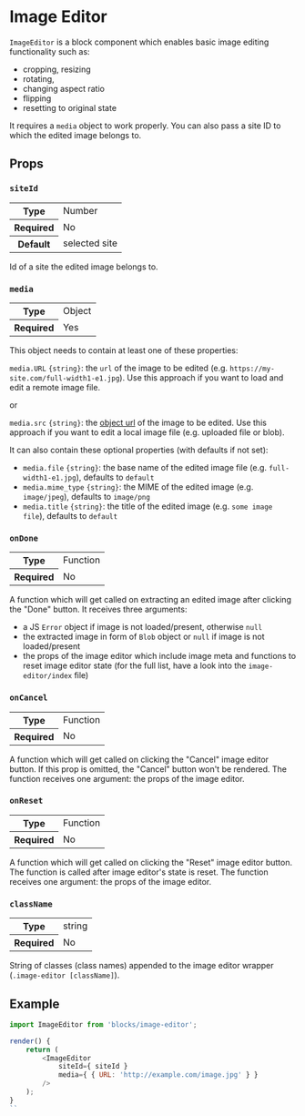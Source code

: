 # Image Editor

`ImageEditor` is a block component which enables basic image editing functionality such as:
- cropping, resizing
- rotating,
- changing aspect ratio
- flipping
- resetting to original state

It requires a `media` object to work properly. You can also pass a site ID to which the edited image belongs to.

## Props

### `siteId`

<table>
	<tr><th>Type</th><td>Number</td></tr>
	<tr><th>Required</th><td>No</td></tr>
	<tr><th>Default</th><td>selected site</td></tr>
</table>

Id of a site the edited image belongs to.

### `media`

<table>
	<tr><th>Type</th><td>Object</td></tr>
	<tr><th>Required</th><td>Yes</td></tr>
</table>

This object needs to contain at least one of these properties:

`media.URL` `{string}`: the `url` of the image to be edited (e.g. `https://my-site.com/full-width1-e1.jpg`).
Use this approach if you want to load and edit a remote image file.

or

`media.src` `{string}`: the [object url](https://developer.mozilla.org/en-US/docs/Web/API/URL/createObjectURL) of
the image to be edited. Use this approach if you want to edit a local image file (e.g. uploaded file or blob).

It can also contain these optional properties (with defaults if not set):
- `media.file` `{string}`: the base name of the edited image file (e.g. `full-width1-e1.jpg`), defaults to `default`
- `media.mime_type` `{string}`: the MIME of the edited image (e.g. `image/jpeg`), defaults to `image/png`
- `media.title` `{string}`: the title of the edited image (e.g. `some image file`), defaults to `default`

### `onDone`

<table>
	<tr><th>Type</th><td>Function</td></tr>
	<tr><th>Required</th><td>No</td></tr>
</table>

A function which will get called on extracting an edited image after clicking the "Done" button.
It receives three arguments:
- a JS `Error` object if image is not loaded/present, otherwise `null`
- the extracted image in form of `Blob` object or `null` if image is not loaded/present
- the props of the image editor which include image meta and functions to reset image editor state (for the full list,
have a look into the `image-editor/index` file)

### `onCancel`

<table>
	<tr><th>Type</th><td>Function</td></tr>
	<tr><th>Required</th><td>No</td></tr>
</table>

A function which will get called on clicking the "Cancel" image editor button. If this prop is omitted, the "Cancel"
button won't be rendered. The function receives one argument: the props of the image editor.

### `onReset`

<table>
	<tr><th>Type</th><td>Function</td></tr>
	<tr><th>Required</th><td>No</td></tr>
</table>

A function which will get called on clicking the "Reset" image editor button. The function is called after image editor's
 state is reset. The function receives one argument: the props of the image editor.

### `className`

<table>
	<tr><th>Type</th><td>string</td></tr>
	<tr><th>Required</th><td>No</td></tr>
</table>

String of classes (class names) appended to the image editor wrapper (`.image-editor [className]`).

## Example

```js
import ImageEditor from 'blocks/image-editor';

render() {
	return (
		<ImageEditor
			siteId={ siteId }
			media={ { URL: 'http://example.com/image.jpg' } }
		/>
	);
}
``

